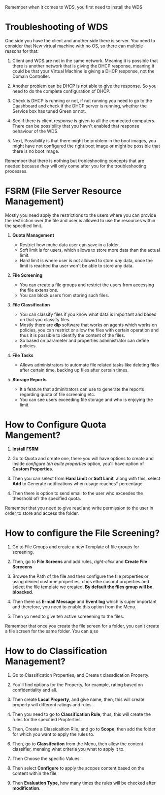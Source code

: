 Remember when it comes to WDS, you first need to install the WDS

# Troubleshooting of WDS

One side you have the client and another side there is server. You need to consider that New virtual machine with no OS, so there can multiple reasons for that:

1. Client and WDS are not in the same network. Meaning it is possible that there is another network that is giving the DHCP response, meaning it could be that your Virtual Machine is giving a DHCP response, not the Domain Controller.

2. Another problem can be DHCP is not able to give the response. So you need to do the complete configuration of DHCP.

3. Check is DHCP is running or not, if not running you need to go to the Daashboard and check if the DHCP server is running, whether the Service box has tuned Green or not.

4. See if there is client response is given to all the connected computers. There can be possibility that you havn't enabled that response behaviour of the WDS.

5. Next, Possibility is that there might be problem in the boot images, you might have not configured the right boot image or might be possible that there is no boot image.

Remember that there is nothing but trobleshooting concepts that are needed because *they* will only come after you for the troubleshooting processes. 

# FSRM (File Server Resource Management)

Mostly you need apply the restrictions to the users where you can provide the restriction over the file and user is allowed to use the resources within the specified limit.

1. **Quota Management**
    - Restrict how muhc data user can save in a folder.
    - Soft limit is for users, which allows to store more data than the actual limit.
    - Hard limit is where user is not allowed to store *any* data, once the limit is reached tha user won't be able to store any data.

2. **File Screening**
    - You can create a file groups and restrict the users from accessing the file extensions.
    - You can block users from storing such files.

3. **File Classification**
    - You can classify files if you know what data is important and based on that you classify files.
    - Mostly there are **dlp** software that works on agents which works on policies, you can restrict or allow the files with certain operation and thus it is possible to identify the content of the files. 
    - So based on parameter and properties administrator can define policies.

4. **File Tasks**
    - Allows administrators to automate file related tasks like deleting files after certain time, backing up files after certain times.
    
5. **Storage Reports**
    - It a feature that adminitrators can use to generate the reports regarding quota of file screening etc.
    - You can see users exceeding file storage and who is enjoying the limit.

# How to Configure Quota Mangement?

1. **Install FSRM**

2. Go to Quota and create one, there you will have options to create and inside *configure teh quite properties* option, you'll have option of **Custom Properties**.

3. Then you can select from **Hard Limit** or **Soft Limit**, along with this, select **Add** to Generate notifications when usage reaches* percentage.

4. Then there is option to send email to the user who exceedes the thesshold ofr the specified quota.

Remember that you need to give read and write permission to the user in order to store and access the folder.

# How to configure the File Screening?

1. Go to File Groups and create a new Template of file groups for screening. 

2. Then, go to **File Screens** and add rules, *right-click* and **Create File Screeens**

3. Browse the Path of the file and then configure the file properties  or using deined custome properties, chos ethe cusomt properties and select the file template we created. **By default the files group will be bloacked**.

4. Then there us **E-mail Message** and **Event log** which is super important and therefore, you need to enable this option from the Menu.

5. Then yo need to give teh active screeening to the files.

Remember that once you create the file screen for a folder, you can't create a file screen for the same folder. You can a;so

# How to do Classification Management?

1. Go to Classification Properties, and Create t classdication Property.

2. You'll find options for the Property, for example, rating based on confidentiality and all.

3. Then create **Local Property**, and give name, then, this will create property will different ratings and rules.

4. Then you need to go to **Classification Rule**, thus, this will create the rules for the specified Propterties.

5. Then, Create a Classicaition RIle, and go to **Scope**, then add the folder for which you want to apply the rules to.

6. Then, go to **Classifcation** from the Menu, then allow the content classifier, menaing what criteria you wnat to apply it to.

7. Then Choose the specific Values. 

8. Then select **Configure** to apply the scopes content based on the content within the file.

9. Then **Evaluation Type**, how many times the rules will be checked after **modification**.


